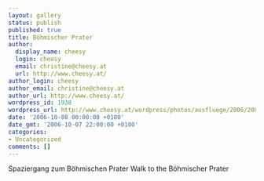 ```yaml
---
layout: gallery
status: publish
published: true
title: Böhmischer Prater
author:
  display_name: cheesy
  login: cheesy
  email: christine@cheesy.at
  url: http://www.cheesy.at/
author_login: cheesy
author_email: christine@cheesy.at
author_url: http://www.cheesy.at/
wordpress_id: 1938
wordpress_url: http://www.cheesy.at/wordpress/photos/ausfluege/2006/2006-10-08/
date: '2006-10-08 00:00:00 +0100'
date_gmt: '2006-10-07 22:00:00 +0100'
categories:
- Uncategorized
comments: []
---
```

<!--:de-->Spaziergang zum Böhmischen Prater
<!--:--><!--:en-->Walk to the Böhmischer Prater
<!--:-->
